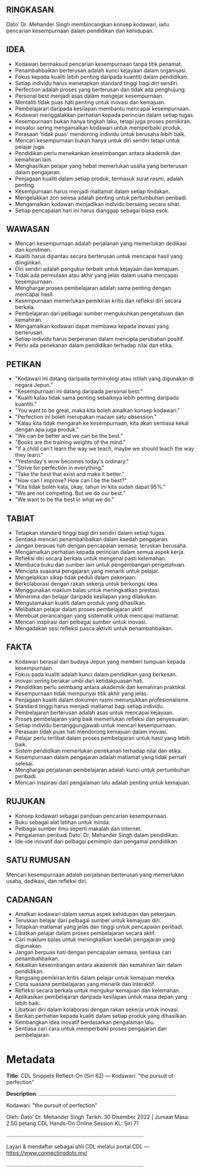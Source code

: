 ## RINGKASAN
Dato' Dr. Mehander Singh membincangkan konsep kodawari, iaitu pencarian kesempurnaan dalam pendidikan dan kehidupan.

## IDEA
- Kodawari bermaksud pencarian kesempurnaan tanpa titik penamat.
- Penambahbaikan berterusan adalah kunci kejayaan dalam organisasi.
- Fokus kepada kualiti lebih penting daripada kuantiti dalam pendidikan.
- Setiap individu harus menetapkan standard tinggi bagi diri sendiri.
- Perfection adalah proses yang berterusan dan tidak ada penghujung.
- Personal best menjadi asas dalam mengejar kesempurnaan.
- Mentaliti tidak puas hati penting untuk inovasi dan kemajuan.
- Pembelajaran daripada kesilapan membantu mencapai kesempurnaan.
- Kodawari menggalakkan perhatian kepada perincian dalam setiap tugas.
- Kesempurnaan bukan hanya tingkah laku, tetapi juga proses pemikiran.
- Inovator sering mengamalkan kodawari untuk memperbaiki produk.
- Perasaan 'tidak puas' mendorong individu untuk berusaha lebih baik.
- Mencari kesempurnaan bukan hanya untuk diri sendiri tetapi untuk pelajar juga.
- Pendidikan perlu menekankan keseimbangan antara akademik dan kemahiran lain.
- Menghasilkan pelajar yang hebat memerlukan usaha yang berterusan dalam pengajaran.
- Penjagaan kualiti dalam setiap produk, termasuk surat rasmi, adalah penting.
- Kesempurnaan harus menjadi matlamat dalam setiap tindakan.
- Mengelakkan zon selesa adalah penting untuk pertumbuhan peribadi.
- Mengamalkan kodawari menjadikan individu bersaing secara sihat.
- Setiap pencapaian hari ini harus dianggap sebagai biasa esok.

## WAWASAN
- Mencari kesempurnaan adalah perjalanan yang memerlukan dedikasi dan komitmen.
- Kualiti harus dipantau secara berterusan untuk mencapai hasil yang diinginkan.
- Diri sendiri adalah pengukur terbaik untuk kejayaan dan kemajuan.
- Tidak ada permulaan atau akhir yang jelas dalam usaha mencapai kesempurnaan.
- Menghargai proses pembelajaran adalah sama penting dengan mencapai hasil.
- Kesempurnaan memerlukan pemikiran kritis dan refleksi diri secara berkala.
- Pembelajaran dari pelbagai sumber mengukuhkan pengetahuan dan kemahiran.
- Mengamalkan kodawari dapat membawa kepada inovasi yang berterusan.
- Setiap individu harus berperanan dalam mencipta perubahan positif.
- Perlu ada penekanan dalam pendidikan terhadap nilai dan etika.

## PETIKAN
- "Kodawari ini datang daripada terminologi atau istilah yang digunakan di negara Jepun."
- "Kesempurnaan ini datang daripada personal best."
- "Kualiti kalau tidak sama penting sebaiknya lebih penting daripada kuantiti."
- "You want to be great, maka kita boleh amalkan konsep kodawari."
- "Perfection ini boleh merupakan macam satu obsession."
- "Kalau kita tidak mengarah ke kesempurnaan, kita akan sentiasa kekal dengan apa juga produk."
- "We can be better and we can be the best."
- "Books are the training weights of the mind."
- "If a child can't learn the way we teach, maybe we should teach the way they learn."
- "Yesterday's wow becomes today's ordinary."
- "Strive for perfection in everything."
- "Take the best that exist and make it better."
- "How can I improve? How can I be the best?"
- "Kita tidak boleh kata, okay, tahun ini kita sudah dapat 95%."
- "We are not competing. But we do our best."
- "We want to be the best in what we do."

## TABIAT
- Tetapkan standard tinggi bagi diri sendiri dalam setiap tugas.
- Sentiasa mencari penambahbaikan dalam kaedah pengajaran.
- Jangan berpuas hati dengan pencapaian semasa; teruskan berusaha.
- Mengamalkan perhatian kepada perincian dalam semua aspek kerja.
- Refleksi diri secara berkala untuk mengenal pasti kelemahan.
- Membaca buku dan sumber lain untuk pengembangan pengetahuan.
- Mencipta suasana pengajaran yang menarik untuk pelajar.
- Mengelakkan sikap tidak peduli dalam pekerjaan.
- Berkolaborasi dengan rakan sekerja untuk berkongsi idea.
- Menggunakan maklum balas untuk meningkatkan prestasi.
- Menerima dan belajar daripada kesilapan yang dilakukan.
- Mengutamakan kualiti dalam produk yang dihasilkan.
- Melibatkan pelajar dalam proses pembelajaran aktif.
- Membuat perancangan yang sistematik untuk mencapai matlamat.
- Mencari inspirasi dari pelbagai sumber untuk inovasi.
- Mengadakan sesi refleksi pasca aktiviti untuk penambahbaikan.

## FAKTA
- Kodawari berasal dari budaya Jepun yang memberi tumpuan kepada kesempurnaan.
- Fokus pada kualiti adalah kunci dalam pendidikan yang berkesan.
- Inovasi sering berakar umbi dari ketidakpuasan hati.
- Pendidikan perlu seimbang antara akademik dan kemahiran praktikal.
- Kesempurnaan tidak mempunyai titik akhir yang jelas.
- Penjagaan kualiti dalam dokumen rasmi menunjukkan profesionalisme.
- Standard tinggi harus menjadi matlamat bagi setiap individu.
- Pembelajaran berterusan adalah asas untuk mencapai kejayaan.
- Proses pembelajaran yang baik memerlukan refleksi dan penyesuaian.
- Setiap individu bertanggungjawab untuk mencari kesempurnaan.
- Perasaan tidak puas hati mendorong kemajuan dalam inovasi.
- Pelajar perlu terlibat dalam proses pembelajaran untuk hasil yang lebih baik.
- Sistem pendidikan memerlukan penekanan terhadap nilai dan etika.
- Kesempurnaan dalam pengajaran adalah matlamat yang tidak pernah selesai.
- Menghargai perjalanan pembelajaran adalah kunci untuk pertumbuhan peribadi.
- Mencari inspirasi dari pengalaman lalu adalah penting untuk kemajuan.

## RUJUKAN
- Konsep kodawari sebagai panduan pencarian kesempurnaan.
- Buku sebagai alat latihan untuk minda.
- Pelbagai sumber ilmu seperti makalah dan internet.
- Pengalaman peribadi Dato' Dr. Mehander Singh dalam pendidikan.
- Ide-ide inovatif dari pelbagai pemimpin dan pengamal pendidikan.

## SATU RUMUSAN
Mencari kesempurnaan adalah perjalanan berterusan yang memerlukan usaha, dedikasi, dan refleksi diri. 

## CADANGAN
- Amalkan kodawari dalam semua aspek kehidupan dan pekerjaan.
- Teruskan belajar dari pelbagai sumber untuk kemajuan diri.
- Tetapkan matlamat yang jelas dan tinggi untuk pencapaian peribadi.
- Libatkan pelajar dalam proses pembelajaran secara aktif.
- Cari maklum balas untuk meningkatkan kaedah pengajaran yang digunakan.
- Jangan berpuas hati dengan pencapaian semasa, sentiasa cari penambahbaikan.
- Kekalkan keseimbangan antara akademik dan kemahiran lain dalam pendidikan.
- Rangsang pemikiran kritis dalam pelajar untuk kemajuan mereka.
- Cipta suasana pembelajaran yang menarik dan interaktif.
- Refleksi secara berkala untuk mengukur kemajuan dan kelemahan.
- Aplikasikan pembelajaran daripada kesilapan untuk masa depan yang lebih baik.
- Libatkan diri dalam kolaborasi dengan rakan sekerja untuk inovasi.
- Berikan perhatian kepada kualiti dalam setiap produk yang dihasilkan.
- Kembangkan idea inovatif berdasarkan pengalaman lalu.
- Sentiasa cari cara untuk memperbaiki proses pengajaran dan pembelajaran.

# Metadata
**Title**: CDL Snippets Reflect-On (Siri 62) — Kodawari: "the pursuit of perfection"

**Description**: ...........................................................................................

Kodawari: "the pursuit of perfection"

Oleh: Dato' Dr. Mehander Singh
Tarikh: 30 Disember 2022   |   Jumaat
Masa: 2.50 petang
CDL Hands-On Online Session KL: Siri 71

...........................................................................................

Layari & mendaftar sebagai ahli CDL melalui portal CDL — https://www.connectingdots.my/

...........................................................................................